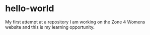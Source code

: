 # hello-world
My first attempt at a repository
I am working on the Zone 4 Womens website and this is my learning opportunity.  
